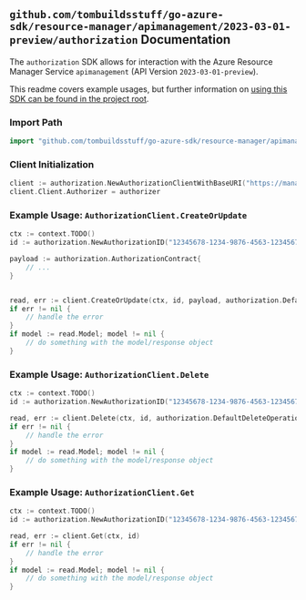 
## `github.com/tombuildsstuff/go-azure-sdk/resource-manager/apimanagement/2023-03-01-preview/authorization` Documentation

The `authorization` SDK allows for interaction with the Azure Resource Manager Service `apimanagement` (API Version `2023-03-01-preview`).

This readme covers example usages, but further information on [using this SDK can be found in the project root](https://github.com/tombuildsstuff/go-azure-sdk/tree/main/docs).

### Import Path

```go
import "github.com/tombuildsstuff/go-azure-sdk/resource-manager/apimanagement/2023-03-01-preview/authorization"
```


### Client Initialization

```go
client := authorization.NewAuthorizationClientWithBaseURI("https://management.azure.com")
client.Client.Authorizer = authorizer
```


### Example Usage: `AuthorizationClient.CreateOrUpdate`

```go
ctx := context.TODO()
id := authorization.NewAuthorizationID("12345678-1234-9876-4563-123456789012", "example-resource-group", "serviceValue", "authorizationProviderIdValue", "authorizationIdValue")

payload := authorization.AuthorizationContract{
	// ...
}


read, err := client.CreateOrUpdate(ctx, id, payload, authorization.DefaultCreateOrUpdateOperationOptions())
if err != nil {
	// handle the error
}
if model := read.Model; model != nil {
	// do something with the model/response object
}
```


### Example Usage: `AuthorizationClient.Delete`

```go
ctx := context.TODO()
id := authorization.NewAuthorizationID("12345678-1234-9876-4563-123456789012", "example-resource-group", "serviceValue", "authorizationProviderIdValue", "authorizationIdValue")

read, err := client.Delete(ctx, id, authorization.DefaultDeleteOperationOptions())
if err != nil {
	// handle the error
}
if model := read.Model; model != nil {
	// do something with the model/response object
}
```


### Example Usage: `AuthorizationClient.Get`

```go
ctx := context.TODO()
id := authorization.NewAuthorizationID("12345678-1234-9876-4563-123456789012", "example-resource-group", "serviceValue", "authorizationProviderIdValue", "authorizationIdValue")

read, err := client.Get(ctx, id)
if err != nil {
	// handle the error
}
if model := read.Model; model != nil {
	// do something with the model/response object
}
```
